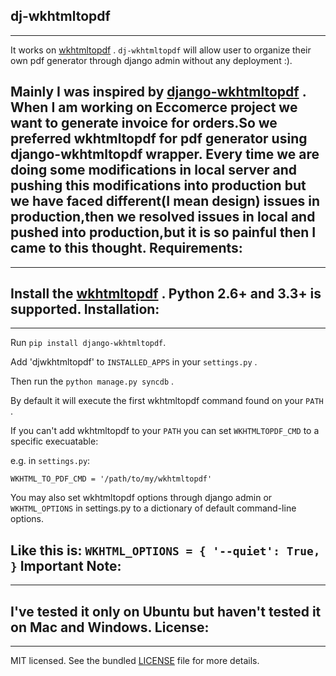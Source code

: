 dj-wkhtmltopdf
--------------
--------------
It works on [wkhtmltopdf](http://wkhtmltopdf.org/) . ``dj-wkhtmltopdf`` will allow user to organize their own pdf generator through django admin without any deployment :).

Mainly I was inspired by [django-wkhtmltopdf](https://github.com/incuna/django-wkhtmltopdf) . When I am working on Eccomerce project we want to generate invoice for orders.So we preferred wkhtmltopdf for pdf generator using django-wkhtmltopdf wrapper. Every time we are doing some modifications in local server and pushing this modifications into production but we have faced different(I mean design) issues in production,then we resolved issues in local and pushed into production,but it is so painful then I came to this thought.
Requirements:
-------------
-------------
Install the [wkhtmltopdf](http://wkhtmltopdf.org/downloads.html) .
Python 2.6+ and 3.3+ is supported.
Installation:
------------
------------
Run ``pip install django-wkhtmltopdf``.

Add 'djwkhtmltopdf' to ``INSTALLED_APPS`` in your ``settings.py`` .

Then run the ``python manage.py syncdb`` .

By default it will execute the first wkhtmltopdf command found on your ``PATH`` .

If you can't add wkhtmltopdf to your ``PATH`` you can set ``WKHTMLTOPDF_CMD`` to a specific execuatable:

e.g. in ``settings.py``:

``WKHTML_TO_PDF_CMD = '/path/to/my/wkhtmltopdf' ``

You may also set wkhtmltopdf options through django admin or ``WKHTML_OPTIONS`` in settings.py to a dictionary of default command-line options.

Like this is:
``
WKHTML_OPTIONS = {
    '--quiet': True,
}
``
Important Note:
---------------
---------------
I've tested it only on Ubuntu but haven't tested it on Mac and Windows.
License:
--------
--------
MIT licensed. See the bundled [LICENSE](https://github.com/dhanababum/dj-wkhtmltopdf/blob/master/LICENSE) file for more details.
